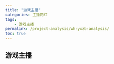 ```yaml
---
title: "游戏主播"
categories: 主播网红
tags:
    - 游戏主播
permalink: /project-analysis/wh-yxzb-analysis/
toc: true
---
```


## 游戏主播


